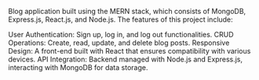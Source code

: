  Blog application built using the MERN stack, which consists of MongoDB, Express.js, React.js, and Node.js. The features of this project include:

User Authentication: Sign up, log in, and log out functionalities.
CRUD Operations: Create, read, update, and delete blog posts.
Responsive Design: A front-end built with React that ensures compatibility with various devices.
API Integration: Backend managed with Node.js and Express.js, interacting with MongoDB for data storage.


